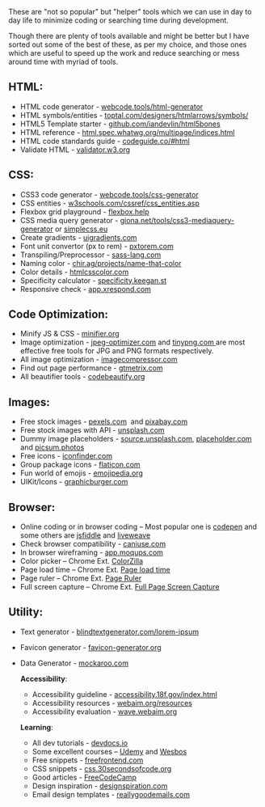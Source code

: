 These are "not so popular" but "helper" tools which we can use in day to day life to minimize coding or searching time during development.​

Though there are plenty of tools available and might be better but I have sorted out some of the best of these, as per my choice, and those ones which are useful to speed up the work and reduce searching or mess around time with myriad of tools.

## HTML:
* HTML code generator - [webcode.tools/html-generator](https://webcode.tools/html-generator)
* HTML symbols/entities - [toptal.com/designers/htmlarrows/symbols/](https://www.toptal.com/designers/htmlarrows/symbols/)
* HTML5 Template starter - [github.com/iandevlin/html5bones](https://github.com/iandevlin/html5bones)
* HTML reference - [html.spec.whatwg.org/multipage/indices.html](https://html.spec.whatwg.org/multipage/indices.html#attributes-3)
* HTML code standards guide - [codeguide.co/#html](https://codeguide.co/#html)
* Validate HTML - [validator.w3.org](https://validator.w3.org)


## CSS:
* CSS3 code generator - [webcode.tools/css-generator](https://webcode.tools/css-generator/)
* CSS entities - [w3schools.com/cssref/css_entities.asp](https://www.w3schools.com/cssref/css_entities.asp)
* Flexbox grid playground -  [flexbox.help](https://flexbox.help/)
* CSS media query generator -  [giona.net/tools/css3-mediaquery-generator](http://giona.net/tools/css3-mediaquery-generator/) or [simplecss.eu](https://simplecss.eu/)
* Create gradients - [uigradients.com](https://uigradients.com​)
* Font unit convertor (px to rem) - [pxtorem.com](http://pxtorem.com/)
* Transpiling/Preprocessor - [sass-lang.com](https://sass-lang.com/)
* Naming color - [chir.ag/projects/name-that-color](http://chir.ag/projects/name-that-color/)
* Color details - [htmlcsscolor.com](https://www.htmlcsscolor.com/)
* Specificity calculator - [specificity.keegan.st](https://specificity.keegan.st/)
* Responsive check - [app.xrespond.com](http://app.xrespond.com/)


## Code Optimization​:
* Minify JS & CSS - [minifier.org](http://minifier.org)
* Image optimization - [jpeg-optimizer.com](http://jpeg-optimizer.com/) and  [tinypng.com ](https://tinypng.com/) are most effective free tools for JPG and PNG formats respectively.​
* All image optimization - [imagecompressor.com](https://imagecompressor.com/)
* Find out page performance - [gtmetrix.com](https://gtmetrix.com/)
* All beautifier tools - [codebeautify.org](https://codebeautify.org/)
 ​

## Images:
* Free stock images - [pexels.com](https://www.pexels.com/)  and [pixabay.com](https://pixabay.com/)
* Free stock images with API - [unsplash.com](https://unsplash.com/)
* Dummy image placeholders - [source.unsplash.com](https://source.unsplash.com/), ​[placeholder.com](https://placeholder.com) and [picsum.photos](https://picsum.photos/)
* Free icons - [iconfinder.com](https://www.iconfinder.com)
* Group package icons - [flaticon.com](https://www.flaticon.com/)
* Fun world of emojis - [emojipedia.org](https://emojipedia.org/apple/)
* UIKit/Icons - [graphicburger.com](https://graphicburger.com/ui-kits/)


## Browser:
* Online coding or in browser coding – Most popular one is [codepen](https://codepen.io)  and some others are [jsfiddle](https://jsfiddle.net) and  [liveweave](http://liveweave.com)
* Check browser compatibility - [caniuse.com](https://caniuse.com/)
* In browser wireframing - [app.moqups.com](https://app.moqups.com)
* Color picker – Chrome Ext. [ColorZilla​](https://chrome.google.com/webstore/detail/colorzilla/bhlhnicpbhignbdhedgjhgdocnmhomnp?hl=en)
* Page load time –  Chrome Ext. [Page load time](https://chrome.google.com/webstore/detail/page-load-time/fploionmjgeclbkemipmkogoaohcdbig?hl=en)
* Page ruler – Chrome Ext. [Page Ruler​](https://chrome.google.com/webstore/detail/page-ruler/emliamioobfffbgcfdchabfibonehkme?hl=en)
* Full screen capture –  Chrome Ext. [Full Page Screen Capture](https://chrome.google.com/webstore/detail/full-page-screen-capture/fdpohaocaechififmbbbbbknoalclacl?hl=en)


## Utility:
* Text generator - [blindtextgenerator.com/lorem-ipsum](https://www.blindtextgenerator.com/lorem-ipsum)
* Favicon generator - [favicon-generator.org](https://www.favicon-generator.org/)
* Data Generator - [mockaroo.com](https://mockaroo.com/)


	**Accessibility**:
	* Accessibility guideline - [accessibility.18f.gov/index.html](https://accessibility.18f.gov/index.html)
	* Accessibility resources - [webaim.org/resources](https://webaim.org/resources/)
	* Accessibility evaluation - [wave.webaim.org](http://wave.webaim.org/)


	**Learning**:
	* All dev tutorials - [devdocs.io](https://devdocs.io​​)
	* Some excellent courses – [Udemy](https://www.udemy.com/courses/development/) and  [Wesbos](https://wesbos.com/courses/)
	* Free snippets - [freefrontend.com](https://freefrontend.com/)
	* CSS snippets - [css.30secondsofcode.org](https://css.30secondsofcode.org/)
	* Good articles - [FreeCodeCamp​](https://medium.com/@FreeCodeCamp)
	* Design inspiration - [designspiration.com](https://www.designspiration.com/)
	* Email design templates - [reallygoodemails.com](https://reallygoodemails.com/)


